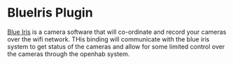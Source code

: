 # BlueIris Plugin

[Blue Iris](https://blueiris.com/) is a camera software that will co-ordinate and record your cameras over the wifi network.  THis binding will communicate with the blue iris system to get status of the cameras and allow for some limited control over the cameras through the openhab system.